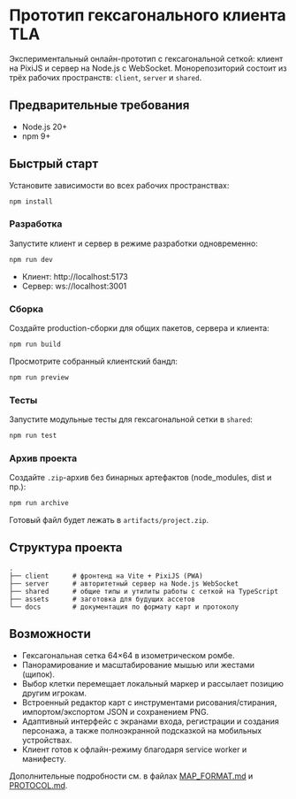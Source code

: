 # Прототип гексагонального клиента TLA

Экспериментальный онлайн-прототип с гексагональной сеткой: клиент на PixiJS и сервер на Node.js с WebSocket. Монорепозиторий состоит из трёх рабочих пространств: `client`, `server` и `shared`.

## Предварительные требования

- Node.js 20+
- npm 9+

## Быстрый старт

Установите зависимости во всех рабочих пространствах:

```bash
npm install
```

### Разработка

Запустите клиент и сервер в режиме разработки одновременно:

```bash
npm run dev
```

- Клиент: http://localhost:5173
- Сервер: ws://localhost:3001

### Сборка

Создайте production-сборки для общих пакетов, сервера и клиента:

```bash
npm run build
```

Просмотрите собранный клиентский бандл:

```bash
npm run preview
```

### Тесты

Запустите модульные тесты для гексагональной сетки в `shared`:

```bash
npm run test
```

### Архив проекта

Создайте `.zip`-архив без бинарных артефактов (node_modules, dist и пр.):

```bash
npm run archive
```

Готовый файл будет лежать в `artifacts/project.zip`.

## Структура проекта

```
.
├── client      # фронтенд на Vite + PixiJS (PWA)
├── server      # авторитетный сервер на Node.js WebSocket
├── shared      # общие типы и утилиты работы с сеткой на TypeScript
├── assets      # заготовка для будущих ассетов
└── docs        # документация по формату карт и протоколу
```

## Возможности

- Гексагональная сетка 64×64 в изометрическом ромбе.
- Панорамирование и масштабирование мышью или жестами (щипок).
- Выбор клетки перемещает локальный маркер и рассылает позицию другим игрокам.
- Встроенный редактор карт с инструментами рисования/стирания, импортом/экспортом JSON и сохранением PNG.
- Адаптивный интерфейс с экранами входа, регистрации и создания персонажа, а также полноэкранной подсказкой на мобильных устройствах.
- Клиент готов к офлайн-режиму благодаря service worker и манифесту.

Дополнительные подробности см. в файлах [MAP_FORMAT.md](docs/MAP_FORMAT.md) и [PROTOCOL.md](docs/PROTOCOL.md).
